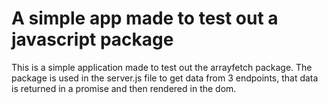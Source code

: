 # A simple app made to test out a javascript package

This is a simple application made to test out the arrayfetch package. The package is used in the server.js file to get data from 3 endpoints, that data is returned in a promise and then rendered in the dom.
